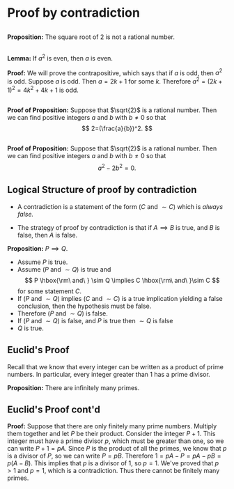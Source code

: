 # Proof by contradiction

##

**Proposition:** The square root of $2$ is not a rational number.



##

**Lemma:** If $a^2$ is even, then $a$ is even.

**Proof:** We will prove the contrapositive, which says that if $a$ is odd, then $a^2$ is odd.
Suppose $a$ is odd.  Then $a=2k+1$ for some $k$.  Therefore $a^2=(2k+1)^2=4k^2+4k+1$ is odd.


##

**Proof of Proposition:**  Suppose that $\sqrt{2}$ is a rational number.  Then we can find positive integers
$a$ and $b$ with $b\not=0$ so that 
$$
2=(\frac{a}{b})^2.
$$




##

**Proof of Proposition:**  Suppose that $\sqrt{2}$ is a rational number.  Then we can find positive integers
$a$ and $b$ with $b\not=0$ so that
$$
a^2-2b^2=0.
$$


## Logical Structure of proof by contradiction

- A contradiction is a statement of the form ($C$ and $\sim C$) which is *always false.*

- The strategy of proof by contradiction is that if $A\implies B$ is true, and $B$ is false, then $A$ is false.

**Proposition:** $P\implies Q$.

- Assume $P$ is true.
- Assume ($P$ and $\sim Q$) is true and 
$$
P \hbox{\rm\ and\ } \sim Q \implies C \hbox{\rm\ and\ }\sim C
$$
for some statement $C$.
- If ($P$ and $\sim Q$) implies ($C$ and $\sim C$) is a true implication yielding a false conclusion,
then the hypothesis must be false.  
- Therefore ($P$ and $\sim Q$)
is false.  
- If ($P$ and $\sim Q$) is false, and  $P$ is true then $\sim Q$ is false
- $Q$ is true.

## Euclid's Proof

Recall that we know that every integer can be written as a product of prime numbers. In particular,
every integer greater than $1$ has a prime divisor. 

**Proposition:** There are infinitely many primes.


## Euclid's Proof cont'd


**Proof:** Suppose that there are only finitely many prime numbers.  Multiply them together and let
$P$ be their product.  Consider the integer $P+1$.  This integer must have a prime divisor $p$, 
which must be greater than one, so we can write $P+1=pA$.  Since $P$
is the product of all the primes, we know that $p$ is a divisor of $P$, so we can write $P=pB$.  Therefore
$1=pA-P=pA-pB=p(A-B)$.  This implies that $p$ is a divisor of $1$, so $p=1$.  We've proved that $p>1$ and $p=1$,
which is a contradiction.  Thus there cannot be finitely many primes.







